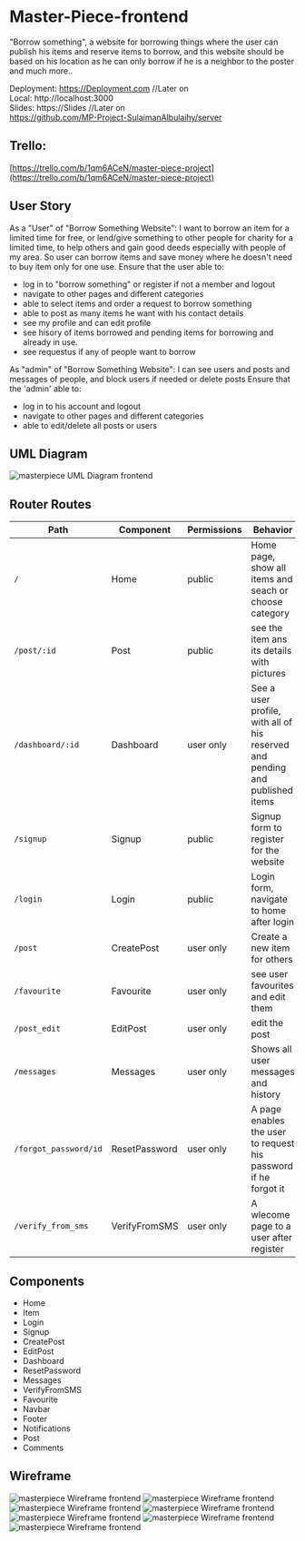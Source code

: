 # Master-Piece-frontend
"Borrow something", a website for borrowing things where the user can publish his items and reserve items to borrow,
and this website should be based on his location as he can only borrow if he is a neighbor to the poster and much more..

Deployment: https://Deployment.com //Later on  <br/>
Local: http://localhost:3000 <br/>
Slides: https://Slides  //Later on <br/>
https://github.com/MP-Project-SulaimanAlbulaihy/server

## Trello: 
[https://trello.com/b/1qm6ACeN/master-piece-project](https://trello.com/b/1qm6ACeN/master-piece-project)


## User Story
 As a "User" of "Borrow Something Website":
 I want to borrow an item for a limited time for free,
 or lend/give something to other people for charity for a limited time, 
 to help others and gain good deeds especially with people of my area.
 So user can borrow items and save money where he doesn't need to buy item only for one use.
 Ensure that the user able to:
 - log in to "borrow something" or register if not a member and logout
 - navigate to other pages and different categories
 - able to select items and order a request to borrow something
 - able to post as many items he want with his contact details
 - see my profile and can edit profile
 - see hisory of items borrowed and pending items for borrowing and already in use.
 - see requestus if any of people want to borrow

As "admin" of "Borrow Something Website": 
I can see users and posts and messages of people, and block users if needed
or delete posts
 Ensure that the 'admin' able to:
 - log in to his account and logout
 - navigate to other pages and different categories
 - able to edit/delete all posts or users

## UML Diagram
![masterpiece UML Diagram frontend](https://i.ibb.co/Yf4t8mr/Untitled-Diagram-drawio-3.png)


## Router Routes

| Path                   | Component          | Permissions | Behavior                                                    |
| ---------------------- | ------------------ | ----------- | ----------------------------------------------------------- |
| `/`                    | Home               | public      | Home page, show all items and seach or choose category                  |
| `/post/:id`         | Post               | public      | see the item ans its details with pictures               |
| `/dashboard/:id`           | Dashboard            | user only      | See a user profile, with all of his reserved and pending and published items                |
| `/signup`              | Signup             | public      | Signup form to register for the website                 |
| `/login`               | Login              | public      | Login form, navigate to home after login                   |
| `/post`             | CreatePost            | user only   | Create a new item for others                                        |
| `/favourite`            | Favourite           | user only   | see user favourites and edit them                                             |
| `/post_edit`           | EditPost          | user only   | edit the post                                  |
| `/messages` | Messages | user only   | Shows all user messages and history    |
| `/forgot_password/id`   | ResetPassword   | user only   | A page enables the user to request his password if he forgot it           |
| `/verify_from_sms`   | VerifyFromSMS    | user only   | A wlecome page to a user after register                     |

## Components

- Home
- Item
- Login
- Signup
- CreatePost
- EditPost
- Dashboard
- ResetPassword
- Messages
- VerifyFromSMS
- Favourite
- Navbar
- Footer
- Notifications
- Post
- Comments

## Wireframe

![masterpiece Wireframe frontend](https://i.ibb.co/4KvgH4z/1.png)
![masterpiece Wireframe frontend](https://i.ibb.co/9bykPYQ/2.png)
![masterpiece Wireframe frontend](https://i.ibb.co/r6g0W3Q/3.png)
![masterpiece Wireframe frontend](https://i.ibb.co/R2d31yF/4.png)
![masterpiece Wireframe frontend](https://i.ibb.co/1G2x3sD/5.png)
![masterpiece Wireframe frontend](https://i.ibb.co/CPSWqLH/6.png)
![masterpiece Wireframe frontend](https://i.ibb.co/PcNjWcM/7.png)
